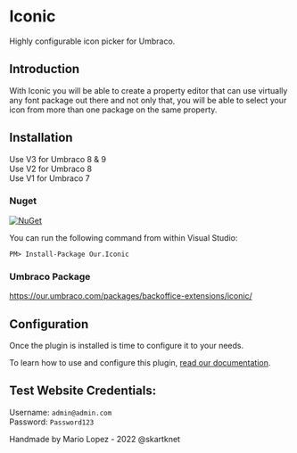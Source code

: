 # Iconic
Highly configurable icon picker for Umbraco.

## Introduction
With Iconic you will be able to create a property editor that can use virtually any font package out there and not only that, you will  be able to select your icon from more than one package on the same property.

## Installation

Use V3 for Umbraco 8 & 9\
Use V2 for Umbraco 8\
Use V1 for Umbraco 7

### Nuget
[![NuGet](https://buildstats.info/nuget/Our.Iconic)](https://www.nuget.org/packages/Our.Iconic/)

You can run the following command from within Visual Studio:

    PM> Install-Package Our.Iconic

### Umbraco Package
https://our.umbraco.com/packages/backoffice-extensions/iconic/


## Configuration
Once the plugin is installed is time to configure it to your needs.

To learn how to use and configure this plugin, [read our documentation](Documentation).


## Test Website Credentials:

Username: `admin@admin.com`\
Password: `Password123`


Handmade by Mario Lopez - 2022 @skartknet
